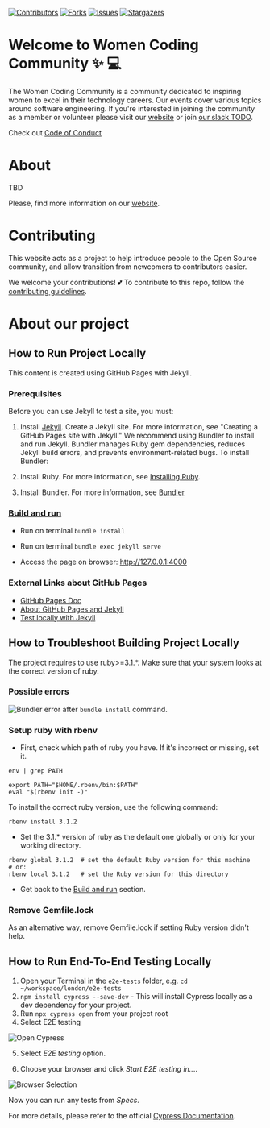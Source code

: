 [![Contributors][contributors-shield]][contributors-url]
[![Forks][forks-shield]][forks-url]
[![Issues][issues-shield]][issues-url]
[![Stargazers][stars-shield]][stars-url]

# Welcome to Women Coding Community :sparkles: :computer:

The Women Coding Community is a community dedicated to inspiring women to excel in their technology careers. Our events cover various topics around software engineering.
If you're interested in joining the community as a member or volunteer please visit our [website](https://WomenCodingCommunity.github.io/london) or join [our slack TODO](TODO).

Check out [Code of Conduct](https://WomenCodingCommunity.github.io/code-of-conduct/)

# About

TBD

Please, find more information on our [website](https://github.com/WomenCodingCommunity/WomenCodingCommunity.github.io).

# Contributing

This website acts as a project to help introduce people to the Open Source community, and allow transition from newcomers to contributors easier.

We welcome your contributions! 💕 To contribute to this repo, follow the [contributing guidelines](CONTRIBUTING.md).

# About our project

## How to Run Project Locally

This content is created using GitHub Pages with Jekyll.

### Prerequisites

Before you can use Jekyll to test a site, you must:

1. Install [Jekyll](https://jekyllrb.com/docs/installation/).
Create a Jekyll site. For more information, see "Creating a GitHub Pages site with Jekyll."
We recommend using Bundler to install and run Jekyll. Bundler manages Ruby gem dependencies, reduces Jekyll build errors, and prevents environment-related bugs. To install Bundler:

2. Install Ruby. For more information, see [Installing Ruby](https://www.ruby-lang.org/en/documentation/installation/).

3. Install Bundler. For more information, see [Bundler](https://bundler.io/)

### [Build and run](#build-and-run)

- Run on terminal `bundle install`

- Run on terminal `bundle exec jekyll serve`

- Access the page on browser: http://127.0.0.1:4000


### External Links about GitHub Pages

* [GitHub Pages Doc](https://docs.github.com/en/pages)
* [About GitHub Pages and Jekyll](https://docs.github.com/en/pages/setting-up-a-github-pages-site-with-jekyll/about-github-pages-and-jekyll)
* [Test locally with Jekyll](https://docs.github.com/en/pages/setting-up-a-github-pages-site-with-jekyll/testing-your-github-pages-site-locally-with-jekyll)


## How to Troubleshoot Building Project Locally

The project requires to use ruby>=3.1.*. Make sure that your system looks at the correct version of ruby.

### Possible errors
![Bundler error](https://i.ibb.co/mJ8N9fk/image.png) after ```bundle install``` command.


### Setup ruby with rbenv
* First, check which path of ruby you have. If it's incorrect or missing, set it.
```
env | grep PATH

export PATH="$HOME/.rbenv/bin:$PATH"
eval "$(rbenv init -)"
```
To install the correct ruby version, use the following command:

```
rbenv install 3.1.2
```
* Set the 3.1.* version of ruby as the default one globally or only for your working directory.
```
rbenv global 3.1.2  # set the default Ruby version for this machine
# or:
rbenv local 3.1.2   # set the Ruby version for this directory
```

* Get back to the [Build and run](#build-and-run) section.

### Remove Gemfile.lock

As an alternative way, remove Gemfile.lock if setting Ruby version didn't help.

## How to Run End-To-End Testing Locally

1. Open your Terminal in the `e2e-tests` folder, e.g. `cd ~/workspace/london/e2e-tests`
2. `npm install cypress --save-dev` - This will install Cypress locally as a dev dependency for your project.
3. Run `npx cypress open` from your project root
4. Select E2E testing

![Open Cypress](https://i.ibb.co/4VNPFjf/welcome-cypress.png)

5. Select *E2E testing* option.

6. Choose your browser and click *Start E2E testing in..*..

![Browser Selection](https://i.ibb.co/kQxJpmJ/browser-selection.png)

Now you can run any tests from *Specs*.

For more details, please refer to the official [Cypress Documentation](https://docs.cypress.io/guides/overview/why-cypress).


<!-- MARKDOWN LINKS & IMAGES -->
[contributors-shield]: https://img.shields.io/github/contributors/WomenCodingCommunity/WomenCodingCommunity.github.io?style=flat-square
[contributors-url]: https://github.com/WomenCodingCommunity/WomenCodingCommunity.github.io/graphs/contributors
[forks-shield]: https://img.shields.io/github/forks/WomenCodingCommunity/WomenCodingCommunity.github.io?style=flat-square
[forks-url]: https://github.com/WomenCodingCommunity/WomenCodingCommunity.github.io/network/members
[stars-shield]: https://img.shields.io/github/stars/WomenCodingCommunity/WomenCodingCommunity.github.io?style=flat-square
[stars-url]: https://github.com/WomenCodingCommunity/WomenCodingCommunity.github.io/stargazers
[issues-shield]: https://img.shields.io/github/issues/WomenCodingCommunity/WomenCodingCommunity.github.io?style=flat-square
[issues-url]: https://github.com/WomenCodingCommunity/WomenCodingCommunity.github.io/issues/

